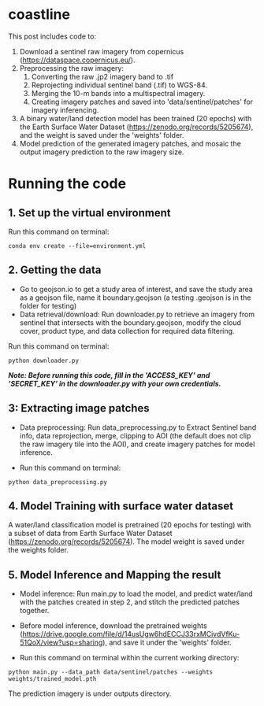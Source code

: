 # coastline

This post includes code to: 
1. Download a sentinel raw imagery from copernicus (https://dataspace.copernicus.eu/).
2. Preprocessing the raw imagery:
   1. Converting the raw .jp2 imagery band to .tif
   2. Reprojecting individual sentinel band (.tif) to WGS-84.
   3. Merging the 10-m bands into a multispectral imagery.
   4. Creating imagery patches and saved into 'data/sentinel/patches' for imagery inferencing.
3. A binary water/land detection model has been trained (20 epochs) with the Earth Surface Water Dataset (https://zenodo.org/records/5205674), and the weight is saved under the 'weights' folder.
4. Model prediction of the generated imagery patches, and mosaic the output imagery prediction to the raw imagery size.


# Running the code

## 1. Set up the virtual environment

Run this command on terminal:

`conda env create --file=environment.yml`

## 2. Getting the data
- Go to geojson.io to get a study area of interest, and save the study area as a geojson file, name it boundary.geojson (a testing .geojson is in the folder for testing)
- Data retrieval/download: Run downloader.py to retrieve an imagery from sentinel that intersects with the boundary.geojson, modify the cloud cover, product type, and data collection for required data filtering.

Run this command on terminal:

`python downloader.py`

***Note: Before running this code, fill in the 'ACCESS_KEY' and 'SECRET_KEY' in the downloader.py with your own credentials.***

## 3: Extracting image patches
- Data preprocessing: Run data_preprocessing.py to Extract Sentinel band info, data reprojection, merge, clipping to AOI (the default does not clip the raw imagery tile into the AOI), and create imagery patches for model inference.

- Run this command on terminal:

`python data_preprocessing.py`

## 4. Model Training with surface water dataset
A water/land classification model is pretrained (20 epochs for testing) with a subset of data from Earth Surface Water Dataset (https://zenodo.org/records/5205674). The model weight is saved under the weights folder.

## 5. Model Inference and Mapping the result
- Model inference: Run main.py to load the model, and predict water/land with the patches created in step 2, and stitch the predicted patches together.

- Before model inference, download the pretrained weights (https://drive.google.com/file/d/14usUgw6hdECCJ33rxMCivdVfKu-51QoX/view?usp=sharing), and save it under the 'weights' folder.
- Run this command on terminal within the current working directory:

`python main.py --data_path data/sentinel/patches --weights weights/trained_model.pth`


The prediction imagery is under outputs directory.